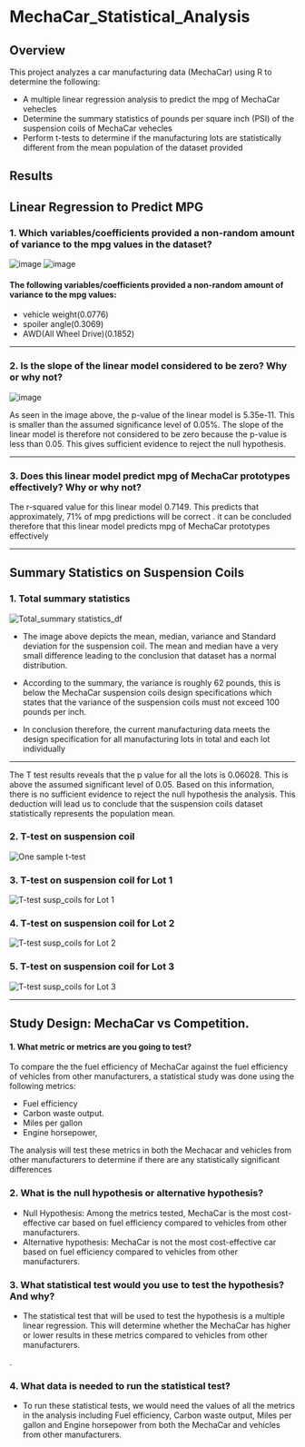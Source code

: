# MechaCar_Statistical_Analysis

## Overview
This project analyzes a car manufacturing data (MechaCar) using R to determine the following:

-	A multiple linear regression analysis to predict the mpg of MechaCar vehecles
-	Determine the summary statistics of pounds per square inch (PSI) of the suspension coils of  MechaCar vehecles
-	Perform t-tests to determine if the manufacturing lots are statistically different from the mean population of the dataset provided 


## Results
## Linear Regression to Predict MPG
### 1. Which variables/coefficients provided a non-random amount of variance to the mpg values in the dataset?

![image](https://user-images.githubusercontent.com/90416094/150705141-291d7bbc-8bce-48dd-a828-fae5ea71a6c0.png)
![image](https://user-images.githubusercontent.com/90416094/151731755-56148094-4adf-4b76-8f8b-2f2c2e56b692.png)

#### The following variables/coefficients provided a non-random amount of variance to the mpg values:
- vehicle weight(0.0776)
- spoiler angle(0.3069)
- AWD(All Wheel Drive)(0.1852)
- --
### 2. Is the slope of the linear model considered to be zero? Why or why not?

![image](https://user-images.githubusercontent.com/90416094/150705261-6eb65016-6df1-411d-bb73-1878473fcccf.png)

As seen in the image above, the p-value of the linear model is 5.35e-11. This is smaller than the assumed significance level of 0.05%. The slope of the linear model is therefore not considered to be zero because the p-value is less than 0.05. This gives sufficient evidence to reject the null hypothesis.
- ---

### 3. Does this linear model predict mpg of MechaCar prototypes effectively? Why or why not?
The r-squared value for this linear model 0.7149. This predicts that approximately, 71% of  mpg predictions will be correct . it can be concluded therefore that this linear model predicts mpg of MechaCar prototypes effectively
- ---
## Summary Statistics on Suspension Coils
### 1. Total summary statistics
![Total_summary statistics_df](https://user-images.githubusercontent.com/90416094/150705357-2b9cef19-5ab1-4623-b9a0-29aeda4ce097.png)

- The image above depicts the mean, median, variance and Standard deviation for the suspension coil. The mean and median have a very small difference leading to the conclusion that dataset has a normal distribution. 

- According to the summary, the variance is roughly 62 pounds, this is below the MechaCar suspension coils design specifications which states that the variance of the suspension coils must not exceed 100 pounds per inch. 

- In conclusion therefore, the current manufacturing data meets the design specification for all manufacturing lots in total and each lot individually 
- --
The T test results reveals that the p value for all the lots is 0.06028. This is above the assumed significant level of 0.05. Based on this information, there is no sufficient evidence to reject the null hypothesis the analysis. This deduction will lead us to conclude that the suspension coils dataset statistically represents the population mean.

### 2.  T-test on suspension coil
![One sample t-test](https://user-images.githubusercontent.com/90416094/150705472-fc38d243-8c7b-44de-985c-835aa608b51f.png)



### 3. T-test on suspension coil for Lot 1
![T-test  susp_coils for Lot 1](https://user-images.githubusercontent.com/90416094/150705553-adfa1a28-b54e-4032-9d8a-f4a64f4a2e61.png)


### 4. T-test on suspension coil for Lot 2
![T-test  susp_coils for Lot 2](https://user-images.githubusercontent.com/90416094/150705581-fca51613-3461-424a-a587-6ae1040f3030.png)



### 5. T-test on suspension coil for Lot 3

![T-test  susp_coils for Lot 3](https://user-images.githubusercontent.com/90416094/150705674-e0018780-d909-49e9-89c1-25fe74562c79.png)
- --
## Study Design: MechaCar vs Competition.
#### 1. What metric or metrics are you going to test?
To compare the the fuel efficiency of MechaCar against the fuel efficiency of vehicles from other manufacturers, a statistical study was done using the following metrics:

- Fuel efficiency
- Carbon waste output.
- Miles per gallon 
- Engine horsepower, 


The analysis will test these metrics in both the Mechacar and vehicles from other manufacturers to determine if there are any statistically significant differences 

### 2. What is the null hypothesis or alternative hypothesis?

- Null Hypothesis: Among the metrics tested, MechaCar is the most cost-effective car based on fuel efficiency compared to vehicles from other manufacturers.
- Alternative hypothesis: MechaCar is not the most cost-effective car based on fuel efficiency compared to vehicles from other manufacturers.

### 3. What statistical test would you use to test the hypothesis? And why?

- The statistical test that will be used to test the hypothesis is a multiple linear regression. This will determine whether the MechaCar has higher or lower results in these metrics compared to vehicles from other manufacturers.

.
### 4. What data is needed to run the statistical test?
- To run these statistical tests, we would need the values of all the metrics in the analysis including Fuel efficiency, Carbon waste output, Miles per gallon and Engine horsepower from both the MechaCar and vehicles from other manufacturers.

